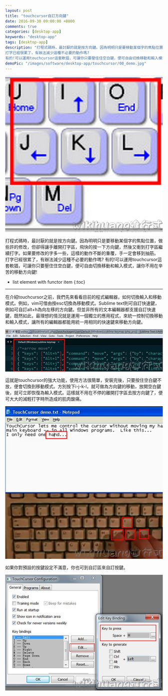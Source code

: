```yaml
---
layout: post
title: "touchcursor自訂方向鍵"
date: 2016-09-30 09:00:00 +0800
comments: true
categories: [desktop-app]
keywords: "desktop-app"
tags: [desktop-app]
description: "打程式碼時，最討厭的就是按方向鍵。因為明明只是要移動某個字的焦點位置，做些許的修改，但卻得讓手離開打字區，飛快的按一下方向鍵，然後又衝到打字區繼續打字。如果要修改的字多一些，這樣的動作不斷的重覆，手一定會移到抽筋。
打字已經很累了，有辦法減少這種不必要的動作嗎?
有的!可以運用touchcursor這套軟猖，可讓你只要壓住住空白鍵，便可自由切換移動和輸入模式，讓你不用在辛苦的移動方向鍵!"
demoPic: "/images/software/desktop-app/touchcursor/00_demo.jpg"
---
```

<div id="intro">
    <img src="/images/software/desktop-app/touchcursor/00_demo.jpg" class="demo_img" alt="打程式碼時，最討厭的就是按方向鍵。因為明明只是要移動某個字的焦點位置，做些許的修改，但卻得讓手離開打字區，飛快的按一下方向鍵，然後又衝到打字區繼續打字。如果要修改的字多一些，這樣的動作不斷的重覆，手一定會移到抽筋。
打字已經很累了，有辦法減少這種不必要的動作嗎?
有的!可以運用touchcursor這套軟猖，可讓你只要壓住住空白鍵，便可自由切換移動和輸入模式，讓你不用在辛苦的移動方向鍵!">
    <p>打程式碼時，最討厭的就是按方向鍵。因為明明只是要移動某個字的焦點位置，做些許的修改，但卻得讓手離開打字區，飛快的按一下方向鍵，然後又衝到打字區繼續打字。如果要修改的字多一些，這樣的動作不斷的重覆，手一定會移到抽筋。
打字已經很累了，有辦法減少這種不必要的動作嗎?
有的!可以運用touchcursor這套軟猖，可讓你只要壓住住空白鍵，便可自由切換移動和輸入模式，讓你不用在辛苦的移動方向鍵!</p>
</div>
<!--more-->

* list element with functor item
{:toc}
<hr />




<p>在介紹touchcursor之前，我們先來看看目前的程式編輯器，如何切換輸入和移動模式。例如，vim可借由按esc切換為移動模式。Sublime text則可自訂快速鍵，例如可自訂alt+h為向左移的方向鍵。但並非所有的文本編輯器都支援自訂快速鍵，既然如此，最理想的情況就是運用一個獨立的應用程式，來統一控制切換移動和輸入模式，讓所有的編輯器都能用統一用相同的快速鍵來移動方向鍵。</p>
<img src="/images/software/desktop-app/touchcursor/touchcursor (2).jpg" alt="/images/software/desktop-app/touchcursor/touchcursor (2).jpg"/>




<p>這就是touchcursor的強大功能，使用方法很簡單，安裝完後，只要按住空白鍵不放，便會切換到移動模式。方別按下i-j-k-l，就可做為方向鍵的移動，放開空白鍵後，就可立即恢復為輸入模式。這樣就不用在不停的離開打字區去按方向鍵了，便可大大的減輕打字時所造成的肌肉酸痛。</p>
<img src="/images/software/desktop-app/touchcursor/touchcursor (3).jpg" alt="/images/software/desktop-app/touchcursor/touchcursor (3).jpg"/>




<p>如果你對預設的按鍵設定不滿意，你也可到自訂區來自訂按鍵。</p>
<img src="/images/software/desktop-app/touchcursor/touchcursor (4).jpg" alt="/images/software/desktop-app/touchcursor/touchcursor (4).jpg"/>



